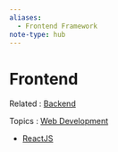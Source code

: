 ```yaml
---
aliases:
  - Frontend Framework
note-type: hub
---
```


# Frontend

Related : [Backend](Backend.md)

Topics : [Web Development](../Web%20Development.md)

- [ReactJS](../ReactJS.md)
